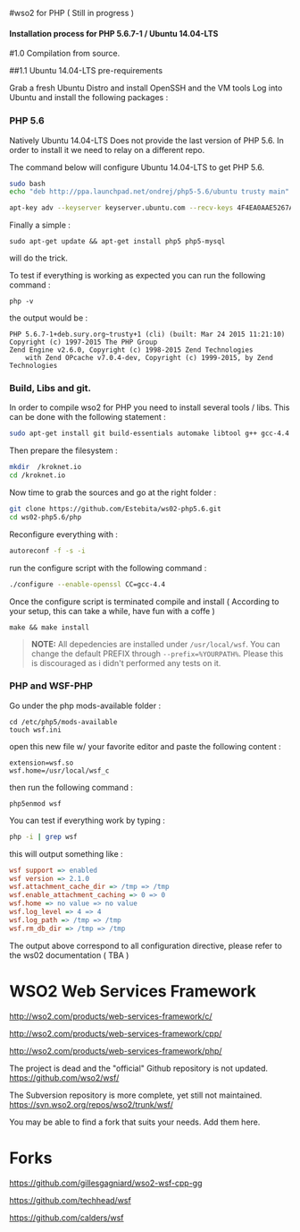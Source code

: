 
#wso2 for PHP ( Still in progress ) 
#### Installation process for PHP 5.6.7-1 / Ubuntu 14.04-LTS

#1.0 Compilation from source. 

##1.1 Ubuntu 14.04-LTS pre-requirements

Grab a fresh Ubuntu Distro and install OpenSSH and the VM tools
Log into Ubuntu and install the following packages : 

### PHP 5.6
Natively Ubuntu 14.04-LTS Does not provide the last version of PHP 5.6. In order to install it we need to relay on a different repo.

The command below will configure  Ubuntu 14.04-LTS to get PHP 5.6. 

```bash
sudo bash 
echo "deb http://ppa.launchpad.net/ondrej/php5-5.6/ubuntu trusty main" > /etc/apt/sources.list.d/ondrej-php5-5_6-trusty.list

apt-key adv --keyserver keyserver.ubuntu.com --recv-keys 4F4EA0AAE5267A6C
```
Finally a simple :

`sudo apt-get update && apt-get install php5 php5-mysql` 

will do the trick. 

To test if everything is working as expected you can run the following command : 

`php -v`

the output would be : 

```
PHP 5.6.7-1+deb.sury.org~trusty+1 (cli) (built: Mar 24 2015 11:21:10) 
Copyright (c) 1997-2015 The PHP Group
Zend Engine v2.6.0, Copyright (c) 1998-2015 Zend Technologies
    with Zend OPcache v7.0.4-dev, Copyright (c) 1999-2015, by Zend Technologies
```

### Build, Libs and git. 

In order to compile wso2 for PHP you need to install several tools / libs. This can be done with the following statement : 

```bash
sudo apt-get install git build-essentials automake libtool g++ gcc-4.4 pkg-config pkg-config-aarch64-linux-gnu libxml2 php5-dev php5-xsl 
```

Then prepare the filesystem : 

```bash
mkdir  /kroknet.io
cd /kroknet.io
```

Now time to grab the sources and go at the right folder : 

```bash
git clone https://github.com/Estebita/ws02-php5.6.git
cd ws02-php5.6/php
```

Reconfigure everything with : 

```bash
autoreconf -f -s -i
```

run the configure script with the following command : 

```bash
./configure --enable-openssl CC=gcc-4.4
```

Once the configure script is terminated compile and install ( According to your setup, this can take a while, have fun with a coffe )
```
make && make install 
```

> **NOTE:** All depedencies are installed under `/usr/local/wsf`. You can change the default PREFIX through `--prefix=%YOURPATH%`. Please this is discouraged as i didn't performed any tests on it. 

### PHP and WSF-PHP

Go under the php mods-available folder : 

```
cd /etc/php5/mods-available
touch wsf.ini
```

open this new file w/ your favorite editor and paste the following content : 

```
extension=wsf.so
wsf.home=/usr/local/wsf_c
```

then run the following command : 

```
php5enmod wsf
```

You can test if everything work by typing : 

```bash  
php -i | grep wsf
```
this will output something like : 

```ini
wsf support => enabled
wsf version => 2.1.0
wsf.attachment_cache_dir => /tmp => /tmp
wsf.enable_attachment_caching => 0 => 0
wsf.home => no value => no value
wsf.log_level => 4 => 4
wsf.log_path => /tmp => /tmp
wsf.rm_db_dir => /tmp => /tmp
```
The output above correspond to all configuration directive, please refer to the ws02 documentation ( TBA )


WSO2 Web Services Framework
===
http://wso2.com/products/web-services-framework/c/

http://wso2.com/products/web-services-framework/cpp/

http://wso2.com/products/web-services-framework/php/

The project is dead and the "official" Github repository is not updated. https://github.com/wso2/wsf/

The Subversion repository is more complete, yet still not maintained. https://svn.wso2.org/repos/wso2/trunk/wsf/

You may be able to find a fork that suits your needs.  Add them here.

Forks
====
https://github.com/gillesgagniard/wso2-wsf-cpp-gg

https://github.com/techhead/wsf

https://github.com/calders/wsf
